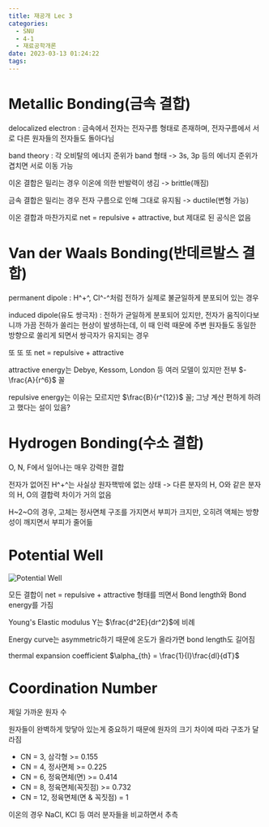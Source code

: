 ```yaml
---
title: 재공개 Lec 3
categories:
  - SNU
  - 4-1
  - 재료공학개론
date: 2023-03-13 01:24:22
tags:
---
```


# Metallic Bonding(금속 결합)

delocalized electron
: 금속에서 전자는 전자구름 형태로 존재하며, 전자구름에서 서로 다른 원자들의 전자들도 돌아다님

band theory
: 각 오비탈의 에너지 준위가 band 형태 -> 3s, 3p 등의 에너지 준위가 겹치면 서로 이동 가능

이온 결합은 밀리는 경우 이온에 의한 반발력이 생김 -> brittle(깨짐)

금속 결합은 밀리는 경우 전자 구름으로 인해 그대로 유지됨 -> ductile(변형 가능)

이온 결합과 마찬가지로 net = repulsive + attractive, but 제대로 된 공식은 없음

# Van der Waals Bonding(반데르발스 결합)

permanent dipole
: H^+^, Cl^-^처럼 전하가 실제로 불균일하게 분포되어 있는 경우

induced dipole(유도 쌍극자)
: 전하가 균일하게 분포되어 있지만, 전자가 움직이다보니까 가끔 전하가 쏠리는 현상이 발생하는데, 이 때 인력 때문에 주변 원자들도 동일한 방향으로 쏠리게 되면서 쌍극자가 유지되는 경우

또 또 또 net = repulsive + attractive

attractive energy는 Debye, Kessom, London 등 여러 모델이 있지만 전부 $-\frac{A}{r^6}$ 꼴

repulsive energy는 이유는 모르지만 $\frac{B}{r^{12}}$ 꼴; 그냥 계산 편하게 하려고 했다는 설이 있음?

# Hydrogen Bonding(수소 결합)

O, N, F에서 일어나는 매우 강력한 결합

전자가 없어진 H^+^는 사실상 원자핵밖에 없는 상태 -> 다른 분자의 H, O와 같은 분자의 H, O의 결합력 차이가 거의 없음

H~2~O의 경우, 고체는 정사면체 구조를 가지면서 부피가 크지만, 오히려 액체는 방향성이 깨지면서 부피가 줄어듦

# Potential Well

![Potential Well](potential_well.png)

모든 결합이 net = repulsive + attractive 형태를 띄면서 Bond length와 Bond energy를 가짐

Young's Elastic modulus Y는 $\frac{d^2E}{dr^2}$에 비례

Energy curve는 asymmetric하기 때문에 온도가 올라가면 bond length도 길어짐

thermal expansion coefficient $\alpha_{th} = \frac{1}{l}\frac{dl}{dT}$

# Coordination Number

제일 가까운 원자 수

원자들이 완벽하게 맞닿아 있는게 중요하기 때문에 원자의 크기 차이에 따라 구조가 달라짐

- CN = 3, 삼각형 >= 0.155
- CN = 4, 정사면체 >= 0.225
- CN = 6, 정육면체(면) >= 0.414
- CN = 8, 정육면체(꼭짓점) >= 0.732
- CN = 12, 정육면체(면 & 꼭짓점) = 1

이온의 경우 NaCl, KCl 등 여러 분자들을 비교하면서 추측
